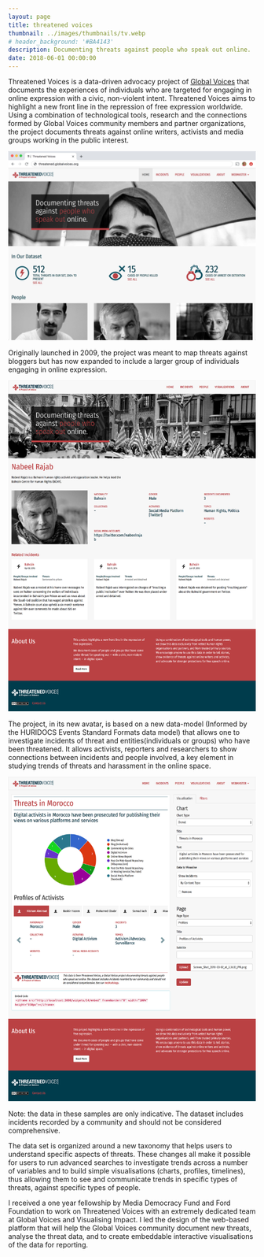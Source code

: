 ```yaml
---
layout: page
title: threatened voices
thumbnail: ../images/thumbnails/tv.webp
# header_background: '#BA4143'
description: Documenting threats against people who speak out online.
date: 2018-06-01 00:00:00
---
```


Threatened Voices is a data-driven advocacy project of [Global Voices](https://www.globalvoices.org) that documents the experiences of individuals who are targeted for engaging in online expression with a civic, non-violent intent.
Threatened Voices aims to highlight a new front line in the repression of free expression worldwide. Using a combination of technological tools, research and the connections formed by Global Voices community members and partner organizations, the project documents threats against online writers, activists and media groups working in the public interest.

![alt text][1]

Originally launched in 2009, the project was meant to map threats against bloggers but has now expanded to include a larger group of individuals engaging in online expression. 

![alt text][2]

The project, in its new avatar, is based on a new data-model (Informed by the HURIDOCS Events Standard Formats data model) that allows one to investigate incidents of threat and entities(individuals or groups) who have been threatened. It allows activists, reporters and researchers to show connections between incidents and people involved, a key element in studying trends of threats and harassment in the online space. 

![alt text][3]

Note: the data in these samples are only indicative. The dataset includes incidents recorded by a community and should not be considered comprehensive.

The data set is organized around a new taxonomy that helps users to understand specific aspects of threats. 
These changes all make it possible for users to run advanced searches to investigate trends across a number of variables and to build simple visualisations (charts, profiles, timelines), thus allowing them to see and communicate trends in specific types of threats, against specific types of people.

I received a one year fellowship by Media Democracy Fund and Ford Foundation to work on Threatened Voices with an extremely dedicated team at Global Voices and Visualising Impact. I led the design of the web-based platform that will help the Global Voices community document new threats, analyse the threat data, and to create embeddable interactive visualisations of the data for reporting.

[1]: /images/tv/01.png "Threatened Voices Home Screen"
[2]: /images/tv/02.png "The profile page aggregates all info about the person in the data-set and related incidents"
[3]: /images/tv/03.png "Visualisation Editor helps create embeddable interactives using the data"
